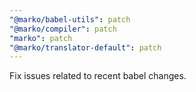 ```yaml
---
"@marko/babel-utils": patch
"@marko/compiler": patch
"marko": patch
"@marko/translator-default": patch
---
```


Fix issues related to recent babel changes.
